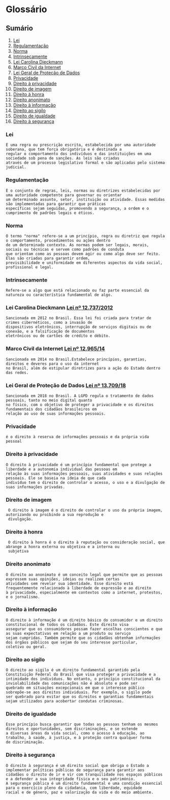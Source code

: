 # Glossário

## Sumário
1. [Lei](#Lei)
2. [Regulamentação](#Regulamentação)
3. [Norma](#Norma)
4. [Intrinsecamente](#Intrinsecamente)
5. [Lei Carolina Dieckmann](#LeiCarolinaDieckmann)
6. [Marco Civil da Internet](#MarcoCivildaInternet)
7. [Lei Geral de Proteção de Dados](#LeiGeraldeProteçãodeDados)
8. [Privacidade](#Privacidade)
9. [Direito à privacidade](#Direitoàprivacidade)
10. [Direito de imagem](#Direitodeimagem)
11. [Direito à honra](#Direitoàhonra)
12. [Direito anonimato](#Direitoanonimato)
13. [Direito à informação](#Direitoàinformação)
14. [Direito ao sigilo](#Direitoaosigilo)
15. [Direito de igualdade](#Direitodeigualdade)
16. [Direito à segurança](#Direitoàsegurança)

### Lei
    É uma regra ou prescrição escrita, estabelecida por uma autoridade soberana, que tem força obrigatória e é destinada a 
    regular o comportamento dos indivíduos e das instituições em uma sociedade sob pena de sanções. As leis são criadas 
    através de um processo legislativo formal e são aplicadas pelo sistema judicial. 
    
### Regulamentação
    É o conjunto de regras, leis, normas ou diretrizes estabelecidas por uma autoridade competente para governar ou orientar 
    um determinado assunto, setor, instituição ou atividade. Essas medidas são implementadas para garantir que práticas 
    específicas sejam seguidas, promovendo a segurança, a ordem e o cumprimento de padrões legais e éticos.
    
### Norma
    O termo "norma" refere-se a um princípio, regra ou diretriz que regula o comportamento, procedimentos ou ações dentro
    de um determinado contexto. As normas podem ser legais, morais, sociais ou técnicas e servem como padrões de conduta 
    que orientam como as pessoas devem agir ou como algo deve ser feito. Elas são criadas para garantir ordem, 
    previsibilidade e uniformidade em diferentes aspectos da vida social, profissional e legal.
    
### Intrinsecamente
    Refere-se a algo que está relacionado ou faz parte essencial da natureza ou característica fundamental de algo.
    
### Lei Carolina Dieckmann [Lei nº 12.737/2012](https://www.planalto.gov.br/ccivil_03/_ato2011-2014/2012/lei/l12737.htm)
    Sancionada em 2012 no Brasil. Essa lei foi criada para tratar de crimes cibernéticos, como a invasão de 
    dispositivos eletrônicos, interrupção de serviços digitais ou de conexão, e a falsificação de documentos 
    eletrônicos ou de cartões de crédito e débito. 
    
### Marco Civil da Internet [Lei nº 12.965/14](https://www.planalto.gov.br/ccivil_03/_ato2011-2014/2014/lei/l12965.htm)
    Sancionada em 2014 no Brasil.Estabelece princípios, garantias, direitos e deveres para o uso da internet
    no Brasil, além de estipular diretrizes para a ação do Estado dentro das redes. 
    
### Lei Geral de Proteção de Dados [Lei nº 13.709/18](https://www.planalto.gov.br/ccivil_03/_ato2015-2018/2018/lei/L13709.htm)
    Sancionada em 2018 no Brasil. A LGPD regula o tratamento de dados pessoais, tanto no meio digital quanto
    no físico, com o objetivo de proteger a privacidade e os direitos fundamentais dos cidadãos brasileiros em 
    relação ao uso de suas informações pessoais.
    
### Privacidade
    é o direito à reserva de informações pessoais e da própria vida pessoal
    
### Direito à privacidade
    O direito à privacidade é um princípio fundamental que protege a liberdade e a autonomia individual das pessoas em 
    relação às suas informações pessoais, suas atividades e suas relações pessoais. Ele se baseia na ideia de que cada 
    indivíduo tem o direito de controlar o acesso, o uso e a divulgação de suas informações privadas.
    
### Direito de imagem
     O direito à imagem é o direito de controlar o uso da própria imagem, autorizando ou proibindo a sua reprodução e 
     divulgação. 

### Direito à honra
     O direito à honra é o direito à reputação ou consideração social, que abrange a honra externa ou objetiva e a interna ou 
     subjetiva

### Direito anonimato
    O direito ao anonimato é um conceito legal que permite que as pessoas expressem suas opiniões, ideias ou realizem certas 
    atividades sem revelar sua identidade. Esse direito está frequentemente relacionado à liberdade de expressão e ao direito 
    à privacidade, especialmente em contextos como a internet, protestos, e o jornalismo.

### Direito à informação
    O direito à informação é um direito básico do consumidor e um direito constitucional de todos os cidadãos. Este direito visa
    assegurar que os consumidores possam fazer escolhas conscientes e que as suas expectativas em relação a um produto ou serviço
    sejam cumpridas. Também permite que os cidadãos obtenham informações dos órgãos públicos que sejam do seu interesse particular,
    coletivo ou geral. 

### Direito ao sigilo
    O direito ao sigilo é um direito fundamental garantido pela Constituição Federal do Brasil que visa proteger a privacidade e a 
    intimidade dos indivíduos. No entanto, o princípio constitucional da inviolabilidade das comunicações não é absoluto e pode ser 
    quebrado em situações excepcionais em que o interesse público sobrepõe-se aos direitos individuais. Por exemplo, o sigilo pode 
    ser quebrado para evitar que os direitos e garantias fundamentais sejam utilizados para acobertar condutas criminosas.

### Direito de igualdade
    Esse princípio busca garantir que todas as pessoas tenham os mesmos direitos e oportunidades, sem discriminações, e se estende 
    a diversas áreas da vida social, como o acesso à educação, ao trabalho, à saúde, à justiça, e à proteção contra qualquer forma 
    de discriminação.

### Direito à segurança
    O direito à segurança é um direito social que obriga o Estado a implementar políticas públicas de segurança para garantir aos 
    cidadãos o direito de ir e vir com tranquilidade nos espaços públicos e a defender a sua integridade física e o seu património. 
    A segurança pública é um direito fundamental e uma condição essencial para o exercício pleno da cidadania, com liberdade, equidade 
    racial e de género, paz e valorização da vida e do meio ambiente.

